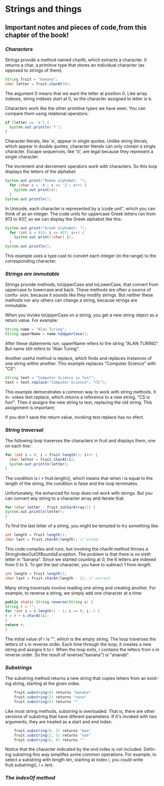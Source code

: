 # Strings and things
## Important notes and pieces of code,from this chapter of the book!

### *Characters*


Strings provide a method named charAt, which extracts a character. It returns
a char, a primitive type that stores an individual character (as opposed to
strings of them).

```java
String fruit = "banana";
char letter = fruit.charAt(0);
```

The argument 0 means that we want the letter at position 0. Like array
indexes, string indexes start at 0, so the character assigned to letter is b.


Characters work like the other primitive types we have seen. You can compare
them using relational operators:

```java
if (letter == 'a') {
  System.out.println('?');
}
```

Character literals, like 'a', appear in single quotes. Unlike string literals,
which appear in double quotes, character literals can only contain a single
character. Escape sequences, like '\t', are legal because they represent a
single character.

The increment and decrement operators work with characters. So this loop
displays the letters of the alphabet:

```java
System.out.print("Roman alphabet: ");
  for (char c = 'A'; c <= 'Z'; c++) {
    System.out.print(c);
  }
System.out.println();
```

In Unicode, each character is represented by a \code unit", which you can
think of as an integer. The code units for uppercase Greek letters run from
913 to 937, so we can display the Greek alphabet like this:

```java
System.out.print("Greek alphabet: ");
  for (int i = 913; i <= 937; i++) {
    System.out.print((char) i);
  }
System.out.println();

```
This example uses a type cast to convert each integer (in the range) to the
corresponding character.


### *Strings are immutable*

Strings provide methods, toUpperCase and toLowerCase, that convert from
uppercase to lowercase and back. These methods are often a source of confu-
sion, because it sounds like they modify strings. But neither these methods
nor any others can change a string, because strings are immutable.

When you invoke toUpperCase on a string, you get a new string object as a
return value. For example:

```java
String name = "Alan Turing";
String upperName = name.toUpperCase();
```
After these statements run, upperName refers to the string "ALAN TURING".
But name still refers to "Alan Turing".

Another useful method is replace, which finds and replaces instances of one
string within another. This example replaces "Computer Science" with "CS":

```java
String text = "Computer Science is fun!";
text = text.replace("Computer Science", "CS");
```

This example demonstrates a common way to work with string methods. It in-
vokes text.replace, which returns a reference to a new string, "CS is fun!".
Then it assigns the new string to text, replacing the old string.
This assignment is important; 

if you don't save the return value, invoking
text.replace has no efect.

### *String traversal*

The following loop traverses the characters in fruit and displays them, one
on each line:

```java
for (int i = 0; i < fruit.length(); i++) {
  char letter = fruit.charAt(i);
  System.out.println(letter);
}
```

The condition is i < fruit.length(), which means that when i is equal to
the length of the string, the condition is false and the loop terminates.

Unfortunately, the enhanced for loop does not work with strings. But you
can convert any string to a character array and iterate that:

```java
for (char letter : fruit.toCharArray()) {
System.out.println(letter);
}
```

To find the last letter of a string, you might be tempted to try something like:

```java
int length = fruit.length();
char last = fruit.charAt(length); // wrong!
```

This code compiles and runs, but invoking the charAt method throws a
StringIndexOutOfBoundsException. The problem is that there is no sixth
letter in "banana". Since we started counting at 0, the 6 letters are indexed
from 0 to 5. To get the last character, you have to subtract 1 from length.

```java
int length = fruit.length();
char last = fruit.charAt(length - 1); // correct
```

Many string traversals involve reading one string and creating another. For
example, to reverse a string, we simply add one character at a time:

```java
public static String reverse(String s) {
String r = "";
for (int i = s.length() - 1; i >= 0; i--) {
r = r + s.charAt(i);
}
return r;
}
```

The initial value of r is "", which is the empty string. The loop traverses
the letters of s in reverse order. Each time through the loop, it creates a new
string and assigns it to r. When the loop exits, r contains the letters from s
in reverse order. So the result of reverse("banana") is "ananab".

### *Substrings*

The substring method returns a new string that copies letters from an exist-
ing string, starting at the given index.

```java
    fruit.substring(0) returns "banana"
    fruit.substring(2) returns "nana"
    fruit.substring(6) returns ""
```

Like most string methods, substring is overloaded. That is, there are other
versions of substring that have diferent parameters. If it's invoked with two
arguments, they are treated as a start and end index:

```java
    fruit.substring(0, 3) returns "ban"
    fruit.substring(2, 5) returns "nan"
    fruit.substring(6, 6) returns ""
```

Notice that the character indicated by the end index is not included. Defin-
ing substring this way simplifes some common operations. For example,
to select a substring with length len, starting at index i, you could write
fruit.substring(i, i + len).

### *The indexOf method*


